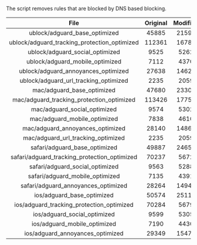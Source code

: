 The script removes rules that are blocked by DNS based blocking.


| File | Original | Modified |
|:----:|:-----:|:-----:|
| ublock/adguard_base_optimized | 45885 | 21595 |
| ublock/adguard_tracking_protection_optimized | 112361 | 16786 |
| ublock/adguard_social_optimized | 9525 | 5262 |
| ublock/adguard_mobile_optimized | 7112 | 4370 |
| ublock/adguard_annoyances_optimized | 27638 | 14626 |
| ublock/adguard_url_tracking_optimized | 2235 | 2059 |
| mac/adguard_base_optimized | 47680 | 23309 |
| mac/adguard_tracking_protection_optimized | 113426 | 17752 |
| mac/adguard_social_optimized | 9574 | 5302 |
| mac/adguard_mobile_optimized | 7838 | 4610 |
| mac/adguard_annoyances_optimized | 28140 | 14869 |
| mac/adguard_url_tracking_optimized | 2235 | 2059 |
| safari/adguard_base_optimized | 49887 | 24650 |
| safari/adguard_tracking_protection_optimized | 70237 | 5672 |
| safari/adguard_social_optimized | 9563 | 5288 |
| safari/adguard_mobile_optimized | 7135 | 4391 |
| safari/adguard_annoyances_optimized | 28264 | 14942 |
| ios/adguard_base_optimized | 50574 | 25113 |
| ios/adguard_tracking_protection_optimized | 70284 | 5679 |
| ios/adguard_social_optimized | 9599 | 5305 |
| ios/adguard_mobile_optimized | 7190 | 4430 |
| ios/adguard_annoyances_optimized | 29349 | 15475 |